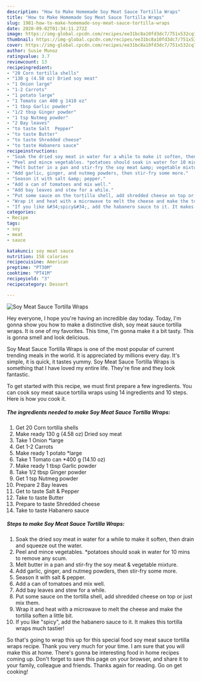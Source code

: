 ```yaml
---
description: "How to Make Homemade Soy Meat Sauce Tortilla Wraps"
title: "How to Make Homemade Soy Meat Sauce Tortilla Wraps"
slug: 1981-how-to-make-homemade-soy-meat-sauce-tortilla-wraps
date: 2020-09-02T01:34:11.272Z
image: https://img-global.cpcdn.com/recipes/ee31bc8a10fd3dc7/751x532cq70/soy-meat-sauce-tortilla-wraps-recipe-main-photo.jpg
thumbnail: https://img-global.cpcdn.com/recipes/ee31bc8a10fd3dc7/751x532cq70/soy-meat-sauce-tortilla-wraps-recipe-main-photo.jpg
cover: https://img-global.cpcdn.com/recipes/ee31bc8a10fd3dc7/751x532cq70/soy-meat-sauce-tortilla-wraps-recipe-main-photo.jpg
author: Susie Munoz
ratingvalue: 3.7
reviewcount: 13
recipeingredient:
- "20 Corn tortilla shells"
- "130 g (4.58 oz) Dried soy meat"
- "1 Onion large"
- "1-2 Carrots"
- "1 potato large"
- "1 Tomato can 400 g 1410 oz"
- "1 tbsp Garlic powder"
- "1/2 tbsp Ginger powder"
- "1 tsp Nutmeg powder"
- "2 Bay leaves"
- "to taste Salt  Pepper"
- "to taste Butter"
- "to taste Shredded cheese"
- "to taste Habanero sauce"
recipeinstructions:
- "Soak the dried soy meat in water for a while to make it soften, then drain and squeeze out the water."
- "Peel and mince vegetables. *potatoes should soak in water for 10 mins to remove any scum."
- "Melt butter in a pan and stir-fry the soy meat &amp; vegetable mixture."
- "Add garlic, ginger, and nutmeg powders, then stir-fry some more."
- "Season it with salt &amp; pepper."
- "Add a can of tomatoes and mix well."
- "Add bay leaves and stew for a while."
- "Put some sauce on the tortilla shell, add shredded cheese on top or just mix them."
- "Wrap it and heat with a microwave to melt the cheese and make the tortilla soften a little bit."
- "If you like &#34;spicy&#34;, add the habanero sauce to it. It makes this tortilla wraps much tastier!"
categories:
- Recipe
tags:
- soy
- meat
- sauce

katakunci: soy meat sauce 
nutrition: 158 calories
recipecuisine: American
preptime: "PT30M"
cooktime: "PT41M"
recipeyield: "3"
recipecategory: Dessert

---
```



![Soy Meat Sauce Tortilla Wraps](https://img-global.cpcdn.com/recipes/ee31bc8a10fd3dc7/751x532cq70/soy-meat-sauce-tortilla-wraps-recipe-main-photo.jpg)

Hey everyone, I hope you're having an incredible day today. Today, I'm gonna show you how to make a distinctive dish, soy meat sauce tortilla wraps. It is one of my favorites. This time, I'm gonna make it a bit tasty. This is gonna smell and look delicious.

Soy Meat Sauce Tortilla Wraps is one of the most popular of current trending meals in the world. It is appreciated by millions every day. It's simple, it is quick, it tastes yummy. Soy Meat Sauce Tortilla Wraps is something that I have loved my entire life. They're fine and they look fantastic.




To get started with this recipe, we must first prepare a few ingredients. You can cook soy meat sauce tortilla wraps using 14 ingredients and 10 steps. Here is how you cook it.

<!--inarticleads1-->

##### The ingredients needed to make Soy Meat Sauce Tortilla Wraps:

1. Get 20 Corn tortilla shells
1. Make ready 130 g (4.58 oz) Dried soy meat
1. Take 1 Onion *large
1. Get 1-2 Carrots
1. Make ready 1 potato *large
1. Take 1 Tomato can *400 g (14.10 oz)
1. Make ready 1 tbsp Garlic powder
1. Take 1/2 tbsp Ginger powder
1. Get 1 tsp Nutmeg powder
1. Prepare 2 Bay leaves
1. Get to taste Salt &amp; Pepper
1. Take to taste Butter
1. Prepare to taste Shredded cheese
1. Take to taste Habanero sauce




<!--inarticleads2-->

##### Steps to make Soy Meat Sauce Tortilla Wraps:

1. Soak the dried soy meat in water for a while to make it soften, then drain and squeeze out the water.
1. Peel and mince vegetables. *potatoes should soak in water for 10 mins to remove any scum.
1. Melt butter in a pan and stir-fry the soy meat &amp; vegetable mixture.
1. Add garlic, ginger, and nutmeg powders, then stir-fry some more.
1. Season it with salt &amp; pepper.
1. Add a can of tomatoes and mix well.
1. Add bay leaves and stew for a while.
1. Put some sauce on the tortilla shell, add shredded cheese on top or just mix them.
1. Wrap it and heat with a microwave to melt the cheese and make the tortilla soften a little bit.
1. If you like &#34;spicy&#34;, add the habanero sauce to it. It makes this tortilla wraps much tastier!




So that's going to wrap this up for this special food soy meat sauce tortilla wraps recipe. Thank you very much for your time. I am sure that you will make this at home. There's gonna be interesting food in home recipes coming up. Don't forget to save this page on your browser, and share it to your family, colleague and friends. Thanks again for reading. Go on get cooking!
